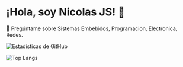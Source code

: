 # ¡Hola, soy Nicolas JS! 👋
💬 Pregúntame sobre Sistemas Embebidos, Programacion, Electronica, Redes.  

![Estadísticas de GitHub](https://github-readme-stats.vercel.app/api?username=nicoschn&show_icons=true&theme=radical)

![Top Langs](https://github-readme-stats.vercel.app/api/top-langs/?username=nicoschn&layout=compact&theme=tokyonight)
